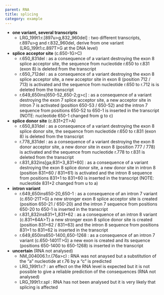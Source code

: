 ```yaml
---
parent: RNA
title: splicing
category: example
---
```


*	**one variant, several transcripts**
	*	LRG\_199t1:r.[897u>g,832_960del]
	:	two different transcripts, r.897u>g and r.832_960del, derive from one variant (LRG\_199t1:c.897T>G at the DNA level)
*	**splice acceptor site** (c.650-1G>C)
	*	r.650\_831del
	:	as a consequence of a variant destroying the exon 8 splice acceptor site, the sequence from nucleotide r.650 to r.831 (exon 8) is deleted from the transcript
	*	r.650\_712del
	:	as a consequence of a variant destroying the exon 8 splice acceptor site, a new acceptor site in exon 8 (position 712 / 713) is activated and the sequence from nucleotide r.650 to r.712 is is deleted from the transcript
	*	r.649\_650ins[650-52\_650-2;g>c]
	:	as a consequence of a variant destroying the exon 7 splice acceptor site, a new acceptor site in intron 7 is activated (position 650-53 / 650-52) and the intron 7 sequence from positions 650-52 to 650-1 is inserted in the transcript (NOTE: nucleotide 650-1 changed from g to c)
*	**splice donor site** (c.831+2T>A)
	*	r.650\_831del
	:	as a consequence of a variant destroying the exon 8 splice donor site, the sequence from nucleotide r.650 to r.831 (exon 8) is deleted from the transcript
	*	r.778\_831del
	:	as a consequence of a variant destroying the exon 8 donor acceptor site, a new donor site in exon 8 (position 777 / 778) is activated and the sequence from nucleotide r.778 to r.831 is deleted from the transcript
	*	r.831\_832ins[ga;831+3\_831+60]
	:	as a consequence of a variant destroying the exon 8 splice donor site, a new donor site in intron 8 (position 831+60 / 831+61) is activated and the intron 8 sequence from positions 831+1 to 831+60 is inserted in the transcript (NOTE: nucleotide 831+2 changed from u to a)
*	**intron variant**
	*	r.649\_650ins650-20\_650-1
	:	as a consequence of an intron 7 variant (c.650-21T>G) a new stronger exon 8 splice acceptor site is created (position 650-21 / 650-20) and the intron 7 sequence from positions 650-20 to 650-1 is inserted in the transcript
	*	r.831\_832ins831+1\_831+62
	:	as a consequence of an intron 8 variant (c.831+64A>T) a new stronger exon 8 splice donor site is created (position 831+62 / 831+63) and the intron 8 sequence from positions 831+1 to 831+62 is inserted in the transcript
	*	r.649\_650ins650-1400\_650-1268
	:	as a consequence of an intron 7 variant (c.650-1401T>G) a new exon is created and its sequence (positions 650-1400 to 650-1268) is inserted in the transcript
*	**uncertain** (RNA not analysed)
	*	NM\_004006.1:r.(76a>c)
	:	RNA was not anaysed but a substitution of the “a” nucleotide at r.76 by a “c” is predicted
	*	LRG\_199t1:r.?
	:	an effect on the RNA level is expected but it is not possible to give a reliable prediction of the consequences (RNA not analysed)
	*	LRG\_199t1:r.spl
	:	RNA has not been analysed but it is very likely that splicing is affected
	

